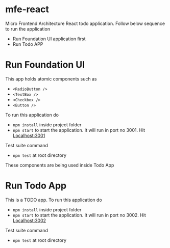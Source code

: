 # mfe-react
Micro Frontend Architecture React todo application.
Follow below sequence to run the application

- Run Foundation UI application first
- Run Todo APP

# Run Foundation UI
This app holds atomic components such as
 - `<RadioButton />`
 - `<TextBox />`
 - `<Checkbox />`
 - `<Button />`

To run this application do
- `npm install` inside project folder
- `npm start` to start the application. It will run in port no 3001. Hit [Localhost:3001](http://localhost:3001/)

Test suite command
- `npm test` at root directory
  
These components are being used inside Todo App
 
# Run Todo App
This is a TODO app.
To run this application do
- `npm install` inside project folder
- `npm start` to start the application. It will run in port no 3002. Hit [Localhost:3002](http://localhost:3002/)

Test suite command
- `npm test` at root directory
